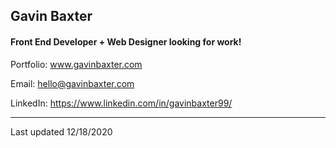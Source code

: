 ## Gavin Baxter

#### Front End Developer + Web Designer looking for work!

Portfolio: www.gavinbaxter.com

Email: hello@gavinbaxter.com

LinkedIn: https://www.linkedin.com/in/gavinbaxter99/

---

Last updated 12/18/2020